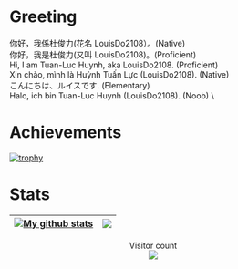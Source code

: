 # Greeting
你好，我係杜俊力(花名 LouisDo2108）。(Native)\
你好，我是杜俊力(又叫 LouisDo2108)。(Proficient)\
Hi, I am Tuan-Luc Huynh, aka LouisDo2108. (Proficient)\
Xin chào, mình là Huỳnh Tuấn Lực (LouisDo2108). (Native) \
こんにちは、ルイスです. (Elementary)\
Halo, ich bin Tuan-Luc Huynh (LouisDo2108). (Noob) \

# Achievements
[![trophy](https://github-profile-trophy.vercel.app/?username=LouisDo2108&theme=onedark)](https://github.com/LouisDo2108/github-profile-trophy)

# Stats
| <a href="https://github.com/anuraghazra/github-readme-stats"><img align="center" src="https://github-readme-stats.vercel.app/api?username=LouisDo2108&show_icons=true&include_all_commits=true&theme=buefy&hide_border=true" alt="My github stats" /></a> | <a href="https://github.com/anuraghazra/github-readme-stats"><img align="center" src="https://github-readme-stats.vercel.app/api/top-langs/?username=LouisDo2108&layout=compact&theme=buefy&hide_border=true" /></a> |
| ------------- | ------------- |

<p align="center"> 
  Visitor count<br>
  <img src="https://profile-counter.glitch.me/LouisDo2108/count.svg" />
</p>
